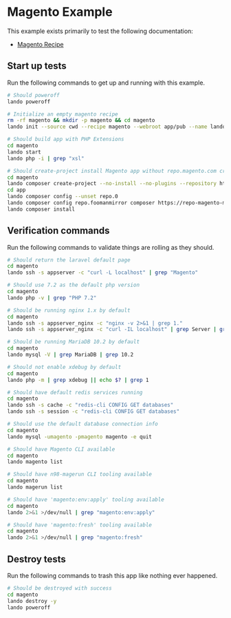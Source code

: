 Magento Example
===============

This example exists primarily to test the following documentation:

* [Magento Recipe](https://docs.devwithlando.io/tutorials/magento.html)

Start up tests
--------------

Run the following commands to get up and running with this example.

```bash
# Should poweroff
lando poweroff

# Initialize an empty magento recipe
rm -rf magento && mkdir -p magento && cd magento
lando init --source cwd --recipe magento --webroot app/pub --name lando-magento

# Should build app with PHP Extensions
cd magento
lando start
lando php -i | grep "xsl"

# Should create-project install Magento app without repo.magento.com credentials
cd magento
lando composer create-project --no-install --no-plugins --repository https://repo-magento-mirror.fooman.co.nz  -- magento/project-community-edition app 2.3
cd app
lando composer config --unset repo.0
lando composer config repo.foomanmirror composer https://repo-magento-mirror.fooman.co.nz/
lando composer install
```

Verification commands
---------------------

Run the following commands to validate things are rolling as they should.

```bash
# Should return the laravel default page
cd magento
lando ssh -s appserver -c "curl -L localhost" | grep "Magento"

# Should use 7.2 as the default php version
cd magento
lando php -v | grep "PHP 7.2"

# Should be running nginx 1.x by default
cd magento
lando ssh -s appserver_nginx -c "nginx -v 2>&1 | grep 1."
lando ssh -s appserver_nginx -c "curl -IL localhost" | grep Server | grep nginx | grep "1."

# Should be running MariaDB 10.2 by default
cd magento
lando mysql -V | grep MariaDB | grep 10.2

# Should not enable xdebug by default
cd magento
lando php -m | grep xdebug || echo $? | grep 1

# Should have default redis services running
cd magento
lando ssh -s cache -c "redis-cli CONFIG GET databases"
lando ssh -s session -c "redis-cli CONFIG GET databases"

# Should use the default database connection info
cd magento
lando mysql -umagento -pmagento magento -e quit

# Should have Magento CLI available
cd magento
lando magento list

# Should have n98-magerun CLI tooling available
cd magento
lando magerun list

# Should have 'magento:env:apply' tooling available
cd magento
lando 2>&1 >/dev/null | grep "magento:env:apply"

# Should have 'magento:fresh' tooling available
cd magento
lando 2>&1 >/dev/null | grep "magento:fresh"
```

Destroy tests
-------------

Run the following commands to trash this app like nothing ever happened.

```bash
# Should be destroyed with success
cd magento
lando destroy -y
lando poweroff
```
